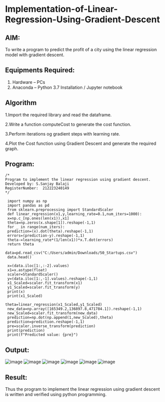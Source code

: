 # Implementation-of-Linear-Regression-Using-Gradient-Descent

## AIM:
To write a program to predict the profit of a city using the linear regression model with gradient descent.

## Equipments Required:
1. Hardware – PCs
2. Anaconda – Python 3.7 Installation / Jupyter notebook

## Algorithm
1.Import the required library and read the dataframe.

2.Write a function computeCost to generate the cost function.

3.Perform iterations og gradient steps with learning rate.

4.Plot the Cost function using Gradient Descent and generate the required graph.

## Program:
```
/*
Program to implement the linear regression using gradient descent.
Developed by: S.Sanjay Balaji
RegisterNumber:  212223240149
*/
```
```
 import numpy as np
 import pandas as pd
 from sklearn.preprocessing import StandardScaler
 def linear_regression(x1,y,learning_rate=0.1,num_iters=1000):
 x=np.c_[np.ones(len(x1)),x1]
 theta=np.zeros(x.shape[1]).reshape(-1,1)
 for _ in range(num_iters):
 prediction=(x).dot(theta).reshape(-1,1)
 errors=(prediction-y).reshape(-1,1)
 theta-=learning_rate*(1/len(x1))*x.T.dot(errors)
 return theta   
```
```
data=pd.read_csv("C:/Users/admin/Downloads/50_Startups.csv")
 data.head()
```
```
 x=(data.iloc[1:,:-2].values)
 x1=x.astype(float)
 scaler=StandardScaler()
 y=(data.iloc[1:,-1].values).reshape(-1,1)
 x1_Scaled=scaler.fit_transform(x1)
 y1_Scaled=scaler.fit_transform(y)
 print(x)
 print(x1_Scaled)
```
```
theta=linear_regression(x1_Scaled,y1_Scaled)
 new_data=np.array([165349.2,136897.8,471784.1]).reshape(-1,1)
 new_Scaled=scaler.fit_transform(new_data)
 prediction=np.dot(np.append(1,new_Scaled),theta)
 prediction=prediction.reshape(-1,1)
 pre=scaler.inverse_transform(prediction)
 print(prediction)
 print(f"Predicted value: {pre}")
```

## Output:
![image](https://github.com/SanjayBalaji0/Implementation-of-Linear-Regression-Using-Gradient-Descent/assets/145533553/896598f3-6f61-4004-b4bd-5eebadd77124)
![image](https://github.com/SanjayBalaji0/Implementation-of-Linear-Regression-Using-Gradient-Descent/assets/145533553/238f0c53-4eab-46a9-8018-aeb2f17ff47b)
![image](https://github.com/SanjayBalaji0/Implementation-of-Linear-Regression-Using-Gradient-Descent/assets/145533553/772c1974-1a09-4eb8-ab74-08994d08db09)
![image](https://github.com/SanjayBalaji0/Implementation-of-Linear-Regression-Using-Gradient-Descent/assets/145533553/e8611d63-8fa5-476b-b098-27768c7257b7)
![image](https://github.com/SanjayBalaji0/Implementation-of-Linear-Regression-Using-Gradient-Descent/assets/145533553/98da229e-54ea-4773-866c-934082d8b6ad)
![image](https://github.com/SanjayBalaji0/Implementation-of-Linear-Regression-Using-Gradient-Descent/assets/145533553/006dfdcb-88cb-4747-bc72-3e778bd7d8ef)



## Result:
Thus the program to implement the linear regression using gradient descent is written and verified using python programming.
